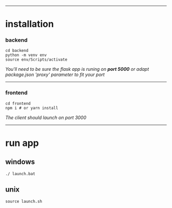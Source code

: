 <title>basic codename game using react and flask</title>

___
# installation

### backend
```
cd backend
python -m venv env
source env/Scripts/activate
```

*You'll need to be sure the flask app is runing on **port 5000** or adapt package.json 'proxy' parameter to fit your port*

___

### frontend
```
cd frontend
npm i # or yarn install
```

*The client should launch on port 3000*

___

# run app

## windows

`./ launch.bat`

## unix
`source launch.sh`
